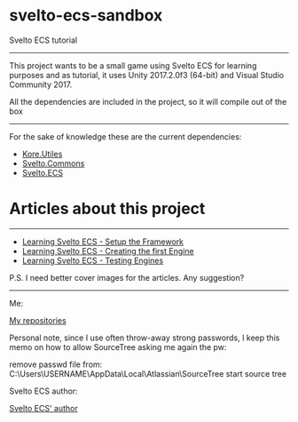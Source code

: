 # svelto-ecs-sandbox
Svelto ECS tutorial

--------

This project wants to be a small game using Svelto ECS for learning purposes and as tutorial, it uses 
Unity 2017.2.0f3 (64-bit) and Visual Studio Community 2017.

All the dependencies are included in the project, so it will compile out of the box

--------

For the sake of knowledge these are the current dependencies:


* [Kore.Utiles](https://github.com/Darelbi/Kore.Utils)
* [Svelto.Commons](https://github.com/sebas77/Svelto.Common)
* [Svelto.ECS](https://github.com/sebas77/Svelto.ECS)


# Articles about this project

-------

* [Learning Svelto ECS - Setup the Framework](https://eagergames.wordpress.com/2018/02/10/learning-the-svelto-ecs-framework-part-i/)
* [Learning Svelto ECS - Creating the first Engine](https://eagergames.wordpress.com/2018/02/17/learning-svelto-ecs-framework-part-ii/)
* [Learning Svelto ECS - Testing Engines](https://eagergames.wordpress.com/2018/02/17/learning-svelto-ecs-framework-part-ii/)

P.S. I need better cover images for the articles. Any suggestion?

-------



Me:

[My repositories](https://github.com/Darelbi?tab=repositories)

Personal note, since I use often throw-away strong passwords, I keep this memo on how to allow SourceTree asking me again
the pw:

remove passwd file from:
 C:\Users\USERNAME\AppData\Local\Atlassian\SourceTree 
 start source tree

Svelto ECS author:

[Svelto ECS' author](https://github.com/sebas77?tab=repositories)

